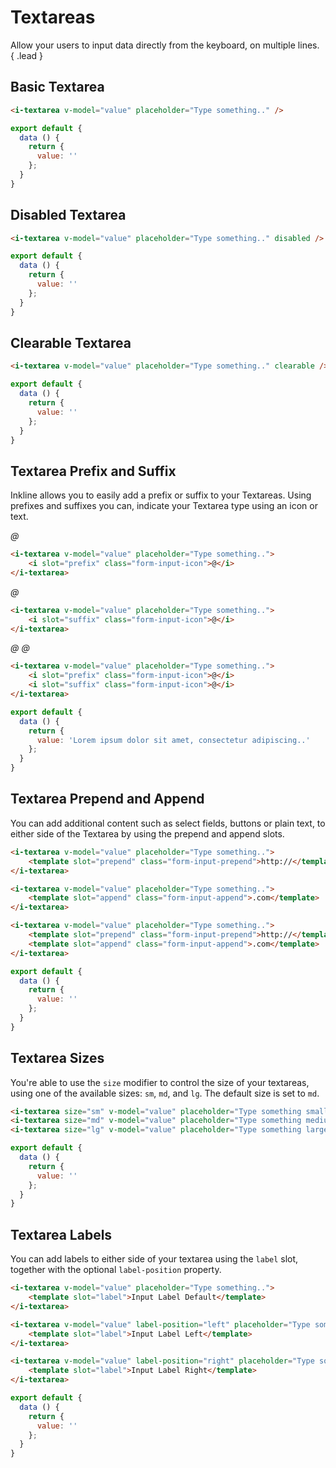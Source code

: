 # Textareas

Allow your users to input data directly from the keyboard, on multiple lines. { .lead }

## Basic Textarea

<i-textarea v-model="textareaValue" placeholder="Type something.." />

~~~html
<i-textarea v-model="value" placeholder="Type something.." />
~~~

~~~js
export default {
  data () {
    return {
      value: ''
    };
  }
}
~~~

## Disabled Textarea

<i-textarea v-model="disabledTextareaValue" placeholder="Type something.." disabled />

~~~html
<i-textarea v-model="value" placeholder="Type something.." disabled />
~~~

~~~js
export default {
  data () {
    return {
      value: ''
    };
  }
}
~~~

## Clearable Textarea

<i-textarea v-model="clearableTextareaValue" placeholder="Type something.." clearable />

~~~html
<i-textarea v-model="value" placeholder="Type something.." clearable />
~~~

~~~js
export default {
  data () {
    return {
      value: ''
    };
  }
}
~~~

## Textarea Prefix and Suffix
Inkline allows you to easily add a prefix or suffix to your Textareas. Using prefixes and suffixes you can, indicate 
your Textarea type using an icon or text. 

<i-textarea v-model="prefixTextareaValue" placeholder="Type something..">
    <i slot="prefix" class="form-input-icon">@</i>
</i-textarea>

~~~html
<i-textarea v-model="value" placeholder="Type something..">
    <i slot="prefix" class="form-input-icon">@</i>
</i-textarea>
~~~

<i-textarea v-model="suffixTextareaValue" placeholder="Type something..">
    <i slot="suffix" class="form-input-icon">@</i>
</i-textarea>

~~~html
<i-textarea v-model="value" placeholder="Type something..">
    <i slot="suffix" class="form-input-icon">@</i>
</i-textarea>
~~~

<i-textarea v-model="prefixSuffixTextareaValue" placeholder="Type something..">
    <i slot="prefix" class="form-input-icon">@</i>
    <i slot="suffix" class="form-input-icon">@</i>
</i-textarea>

~~~html
<i-textarea v-model="value" placeholder="Type something..">
    <i slot="prefix" class="form-input-icon">@</i>
    <i slot="suffix" class="form-input-icon">@</i>
</i-textarea>
~~~

~~~js
export default {
  data () {
    return {
      value: 'Lorem ipsum dolor sit amet, consectetur adipiscing..'
    };
  }
}
~~~

## Textarea Prepend and Append
You can add additional content such as select fields, buttons or plain text, to either side of the Textarea by using the prepend and append slots.

<i-textarea v-model="prependTextareaValue" placeholder="Type something..">
    <template slot="prepend" class="form-input-prepend">http://</template>
</i-textarea>

~~~html
<i-textarea v-model="value" placeholder="Type something..">
    <template slot="prepend" class="form-input-prepend">http://</template>
</i-textarea>
~~~

<i-textarea v-model="appendTextareaValue" placeholder="Type something..">
    <template slot="append" class="form-input-append">http://</template>
</i-textarea>

~~~html
<i-textarea v-model="value" placeholder="Type something..">
    <template slot="append" class="form-input-append">.com</template>
</i-textarea>
~~~

<i-textarea v-model="prependAppendTextareaValue" placeholder="Type something..">
    <template slot="prepend" class="form-input-prepend">http://</template>
    <template slot="append" class="form-input-append">.com</template>
</i-textarea>

~~~html
<i-textarea v-model="value" placeholder="Type something..">
    <template slot="prepend" class="form-input-prepend">http://</template>
    <template slot="append" class="form-input-append">.com</template>
</i-textarea>
~~~

~~~js
export default {
  data () {
    return {
      value: ''
    };
  }
}
~~~


## Textarea Sizes
You're able to use the `size` modifier to control the size of your textareas, using one of the available sizes: `sm`, `md`, and `lg`. The default size is set to `md`.

<i-textarea size="sm" v-model="smTextareaValue" placeholder="Type something small.." />
<i-textarea size="md" v-model="mdTextareaValue" placeholder="Type something medium.." />
<i-textarea size="lg" v-model="lgTextareaValue" placeholder="Type something large.." />

~~~html
<i-textarea size="sm" v-model="value" placeholder="Type something small.." />
<i-textarea size="md" v-model="value" placeholder="Type something medium.." />
<i-textarea size="lg" v-model="value" placeholder="Type something large.." />
~~~

~~~js
export default {
  data () {
    return {
      value: ''
    };
  }
}
~~~

## Textarea Labels
You can add labels to either side of your textarea using the `label` slot, together with the optional `label-position` property.

<i-textarea v-model="labelDefaultTextareaValue" placeholder="Type something..">
    <template slot="label">Input Label Default</template>
</i-textarea>
<i-textarea v-model="labelLeftTextareaValue" label-position="left" placeholder="Type something..">
    <template slot="label">Input Label Left</template>
</i-textarea>
<i-textarea v-model="labelRightTextareaValue" label-position="right" placeholder="Type something..">
    <template slot="label">Input Label Right</template>
</i-textarea>

~~~html
<i-textarea v-model="value" placeholder="Type something..">
    <template slot="label">Input Label Default</template>
</i-textarea>

<i-textarea v-model="value" label-position="left" placeholder="Type something..">
    <template slot="label">Input Label Left</template>
</i-textarea>

<i-textarea v-model="value" label-position="right" placeholder="Type something..">
    <template slot="label">Input Label Right</template>
</i-textarea>
~~~

~~~js
export default {
  data () {
    return {
      value: ''
    };
  }
}
~~~

